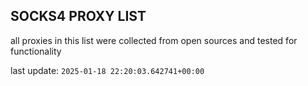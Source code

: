 ## SOCKS4 PROXY LIST

all proxies in this list were collected from open sources and tested for functionality

last update: `2025-01-18 22:20:03.642741+00:00`